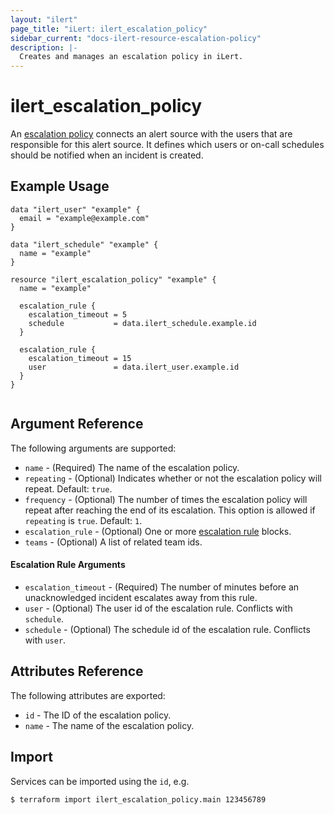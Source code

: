 ```yaml
---
layout: "ilert"
page_title: "iLert: ilert_escalation_policy"
sidebar_current: "docs-ilert-resource-escalation-policy"
description: |-
  Creates and manages an escalation policy in iLert.
---
```


# ilert_escalation_policy

An [escalation policy](https://api.ilert.com/api-docs/#tag/Escalation-Policies) connects an alert source with the users that are responsible for this alert source. It defines which users or on-call schedules should be notified when an incident is created.

## Example Usage

```hcl
data "ilert_user" "example" {
  email = "example@example.com"
}

data "ilert_schedule" "example" {
  name = "example"
}

resource "ilert_escalation_policy" "example" {
  name = "example"

  escalation_rule {
    escalation_timeout = 5
    schedule           = data.ilert_schedule.example.id
  }

  escalation_rule {
    escalation_timeout = 15
    user               = data.ilert_user.example.id
  }
}


```

## Argument Reference

The following arguments are supported:

- `name` - (Required) The name of the escalation policy.
- `repeating` - (Optional) Indicates whether or not the escalation policy will repeat. Default: `true`.
- `frequency` - (Optional) The number of times the escalation policy will repeat after reaching the end of its escalation. This option is allowed if `repeating` is `true`. Default: `1`.
- `escalation_rule` - (Optional) One or more [escalation rule](#escalation-rule-arguments) blocks.
- `teams` - (Optional) A list of related team ids.

#### Escalation Rule Arguments

- `escalation_timeout` - (Required) The number of minutes before an unacknowledged incident escalates away from this rule.
- `user` - (Optional) The user id of the escalation rule. Conflicts with `schedule`.
- `schedule` - (Optional) The schedule id of the escalation rule. Conflicts with `user`.

## Attributes Reference

The following attributes are exported:

- `id` - The ID of the escalation policy.
- `name` - The name of the escalation policy.

## Import

Services can be imported using the `id`, e.g.

```sh
$ terraform import ilert_escalation_policy.main 123456789
```
